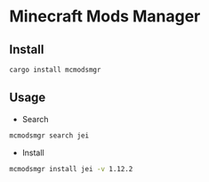 # Minecraft Mods Manager

## Install

```sh
cargo install mcmodsmgr
```

## Usage

- Search

```sh
mcmodsmgr search jei
```

- Install

```sh
mcmodsmgr install jei -v 1.12.2
```
